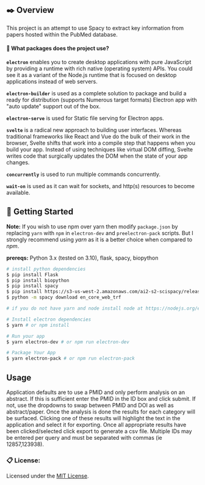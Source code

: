 ## ✒️ Overview

This project is an attempt to use Spacy to extract key information from papers hosted within the PubMed database. 

#### 🧐 What packages does the project use?

**`electron`** enables you to create desktop applications with pure JavaScript by providing a runtime with rich native (operating system) APIs. You could see it as a variant of the Node.js runtime that is focused on desktop applications instead of web servers.

**`electron-builder`** is used as a complete solution to package and build a ready for distribution (supports Numerous target formats) Electron app with "auto update" support out of the box.

**`electron-serve`** is used for Static file serving for Electron apps.

**`svelte`** is a radical new approach to building user interfaces. Whereas traditional frameworks like React and Vue do the bulk of their work in the browser, Svelte shifts that work into a compile step that happens when you build your app. Instead of using techniques like virtual DOM diffing, Svelte writes code that surgically updates the DOM when the state of your app changes.

**`concurrently`** is used to run multiple commands concurrently.

**`wait-on`** is used as it can wait for sockets, and http(s) resources to become available.
<br />

## 🚀 Getting Started

**Note:** If you wish to use npm over yarn then modify `package.json` by replacing `yarn` with `npm` in `electron-dev` and `preelectron-pack` scripts.
But I strongly recommend using <em>yarn</em> as it is a better choice when compared to <em>npm</em>.

**prereqs:** Python 3.x (tested on 3.10), flask, spacy, biopython

```bash
# install python dependencies
$ pip install Flask
$ pip install biopython
$ pip install spacy
$ pip install https://s3-us-west-2.amazonaws.com/ai2-s2-scispacy/releases/v0.5.0/en_ner_bionlp13cg_md-0.5.0.tar.gz
$ python -m spacy download en_core_web_trf

# if you do not have yarn and node install node at https://nodejs.org/en/download/ and yarn at https://classic.yarnpkg.com/lang/en/docs/install/

# Install electron dependencies
$ yarn # or npm install

# Run your app
$ yarn electron-dev # or npm run electron-dev

# Package Your App
$ yarn electron-pack # or npm run electron-pack
```

## Usage
Application defaults are to use a PMID and only perform analysis on an abstract. If this is sufficient enter the PMID in the ID box and click submit. If not, use the dropdowns to swap between PMID and DOI as well as abstract/paper. Once the analysis is done the results for each category will be surfaced. Clicking one of these results will highlight the text in the application and select it for exporting. Once all appropriate results have been clicked/selected click export to generate a csv file. Multiple IDs may be entered per query and must be separated with commas (ie 12857,123938).

<h3>📋 License: </h3>
Licensed under the <a href="https://github.com/soulehshaikh99/create-svelte-electron-app/blob/master/LICENSE">MIT License</a>.

